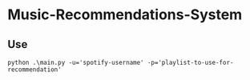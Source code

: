 # Music-Recommendations-System

## Use

    python .\main.py -u='spotify-username' -p='playlist-to-use-for-recommendation'
